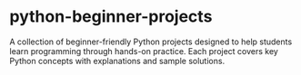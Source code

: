 # python-beginner-projects
A collection of beginner-friendly Python projects designed to help students learn programming through hands-on practice. Each project covers key Python concepts with explanations and sample solutions.
